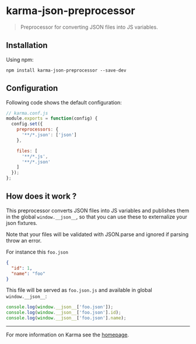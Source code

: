 # karma-json-preprocessor

> Preprocessor for converting JSON files into JS variables.

## Installation

Using npm:

`npm install karma-json-preprocessor --save-dev`

## Configuration

Following code shows the default configuration:

```js
// karma.conf.js
module.exports = function(config) {
  config.set({
    preprocessors: {
      '**/*.json': ['json']
    },

    files: [
      '**/*.js',
      '**/*.json'
    ]
  });
};
```

## How does it work ?

This preprocessor converts JSON files into JS variables and publishes them in the global `window.__json__`, so that you can use these to externalize your json fixtures.

Note that your files will be validated with JSON.parse and ignored if parsing throw an error.

For instance this `foo.json`

```json
{
  "id": 1,
  "name": "foo"
}
```
This file will be served as `foo.json.js` and available in global `window.__json__`:

```js
console.log(window.__json__['foo.json']);
console.log(window.__json__['foo.json'].id);
console.log(window.__json__['foo.json'].name);
```

----

For more information on Karma see the [homepage].


[homepage]: http://karma-runner.github.com
